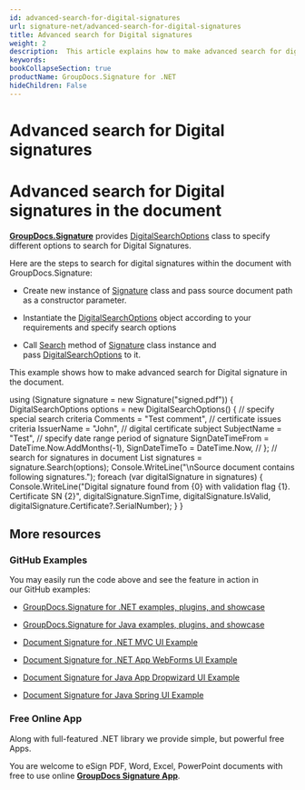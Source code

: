 ```yaml
---
id: advanced-search-for-digital-signatures
url: signature-net/advanced-search-for-digital-signatures
title: Advanced search for Digital signatures
weight: 2
description:  This article explains how to make advanced search for digital electronic signatures with GroupDocs.Signature API.
keywords: 
bookCollapseSection: true
productName: GroupDocs.Signature for .NET
hideChildren: False
---
```


# Advanced search for Digital signatures



# Advanced search for Digital signatures in the document

[**GroupDocs.Signature**](https://products.groupdocs.com/signature/net) provides [DigitalSearchOptions](https://apireference.groupdocs.com/net/signature/groupdocs.signature.options/digitalsearchoptions) class to specify different options to search for Digital Signatures.

Here are the steps to search for digital signatures within the document with GroupDocs.Signature:

*   Create new instance of [Signature](https://apireference.groupdocs.com/net/signature/groupdocs.signature/signature) class and pass source document path as a constructor parameter.
    
*   Instantiate the [DigitalSearchOptions](https://apireference.groupdocs.com/net/signature/groupdocs.signature.options/digitalsearchoptions) object according to your requirements and specify search options  
    
*   Call [Search](https://apireference.groupdocs.com/net/signature/groupdocs.signature/signature/methods/search/_1) method of [Signature](https://apireference.groupdocs.com/net/signature/groupdocs.signature/signature) class instance and pass [DigitalSearchOptions](https://apireference.groupdocs.com/net/signature/groupdocs.signature.options/digitalsearchoptions) to it.   
    

This example shows how to make advanced search for Digital signature in the document.

using (Signature signature = new Signature("signed.pdf"))
{
    DigitalSearchOptions options = new DigitalSearchOptions()
    {
        // specify special search criteria
        Comments = "Test comment",
        // certificate issues criteria
        IssuerName = "John",
        // digital certificate subject
        SubjectName = "Test",
        // specify date range period of signature
        SignDateTimeFrom = DateTime.Now.AddMonths(-1),
        SignDateTimeTo = DateTime.Now,
        //
    };
    // search for signatures in document
    List<DigitalSignature> signatures = signature.Search<DigitalSignature>(options);
    Console.WriteLine("\\nSource document contains following signatures.");
    foreach (var digitalSignature in signatures)
    {
        Console.WriteLine("Digital signature found from {0} with validation flag {1}. Certificate SN {2}", 
            digitalSignature.SignTime, digitalSignature.IsValid, digitalSignature.Certificate?.SerialNumber);
    }
}

## More resources

### GitHub Examples 

You may easily run the code above and see the feature in action in our GitHub examples:

*   [GroupDocs.Signature for .NET examples, plugins, and showcase](https://github.com/groupdocs-signature/GroupDocs.Signature-for-.NET)
    
*   [GroupDocs.Signature for Java examples, plugins, and showcase](https://github.com/groupdocs-signature/GroupDocs.Signature-for-Java)
    
*   [Document Signature for .NET MVC UI Example](https://github.com/groupdocs-signature/GroupDocs.Signature-for-.NET-MVC) 
    
*   [Document Signature for .NET App WebForms UI Example](https://github.com/groupdocs-signature/GroupDocs.Signature-for-.NET-WebForms)
    
*   [Document Signature for Java App Dropwizard UI Example](https://github.com/groupdocs-signature/GroupDocs.Signature-for-Java-Dropwizard)
    
*   [Document Signature for Java Spring UI Example](https://github.com/groupdocs-signature/GroupDocs.Signature-for-Java-Spring)
    

### Free Online App 

Along with full-featured .NET library we provide simple, but powerful free Apps.

You are welcome to eSign PDF, Word, Excel, PowerPoint documents with free to use online **[GroupDocs Signature App](https://products.groupdocs.app/signature)**.

